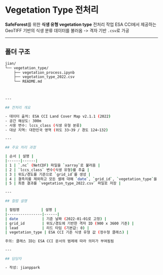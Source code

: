 # Vegetation Type 전처리

**SafeForest**를 위한 **식생 유형 vegetation type** 전처리 작업
ESA CCI에서 제공하는 GeoTIFF 기반의 식생 분류 데이터를 불러옴 -> 격자 기반 `.csv`로 가공

---

## 폴더 구조

```bash
jian/
└── vegetation_type/
    ├── vegetation_process.ipynb
    ├── vegetation_type_2022.csv
    └── README.md



---

## 전처리 개요

- 데이터 출처: ESA CCI Land Cover Map v2.1.1 (2022)
- 공간 해상도: 300m
- 사용 변수: lccs_class (식생 유형 분류)
- 대상 지역: 대한민국 영역 (위도 33~39 / 경도 124~132)

---

## 주요 처리 과정

| 순서 | 설명 |
|------|------|
| 1 | `.nc` (NetCDF) 파일을 `xarray`로 불러옴 |
| 2 | `lccs_class` 변수(식생 유형)를 추출 |
| 3 | 위도/경도를 기준으로 `grid_id`를 생성 |
| 4 | 결측치를 제외하고 모든 셀에 대해 `date`, `grid_id`, `vegetation_type`을 구성 |
| 5 | 최종 결과를 `vegetation_type_2022.csv` 파일로 저장 |

---

## 컬럼 설명

| 컬럼명          | 설명 |
|----------------|------|
| date           | 기준 날짜 (2022-01-01로 고정) |
| grid_id        | 위도/경도에 기반한 격자 ID (900 x 3600 기준) |
| lead           | 리드 타임 (기본값: 0) |
| vegetation_type | ESA CCI 기준 식생 유형 값 (정수형 클래스) |

주의: 클래스 ID는 ESA CCI 문서의 범례에 따라 의미가 부여됨됨

---

## 담당자

- 작성: jianppark
```
